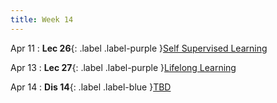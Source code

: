```yaml
---
title: Week 14
---
```


Apr 11
: **Lec 26**{: .label .label-purple }[Self Supervised Learning](#)
  <!-- : [3.1](#), [2.2](#), [2.3](#) -->

Apr 13
: **Lec 27**{: .label .label-purple }[Lifelong Learning](#)
  <!-- : [Solution](#) -->

Apr 14
: **Dis 14**{: .label .label-blue }[TBD](#)
